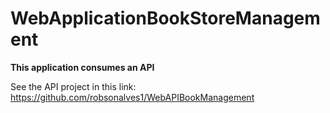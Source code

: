 # WebApplicationBookStoreManagement

**This application consumes an API**

See the API project in this link: https://github.com/robsonalves1/WebAPIBookManagement
